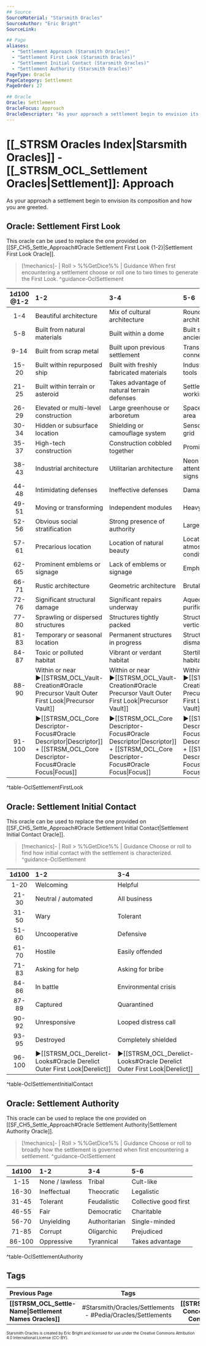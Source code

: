 ```yaml
---
## Source
SourceMaterial: "Starsmith Oracles"
SourceAuthor: "Eric Bright"
SourceLink: 

## Page
aliases:
  - "Settlement Approach (Starsmith Oracles)"
  - "Settlement First Look (Starsmith Oracles)"
  - "Settlement Initial Contact (Starsmith Oracles)"
  - "Settlement Authority (Starsmith Oracles)"
PageType: Oracle
PageCategory: Settlement
PageOrder: 27

## Oracle
Oracle: Settlement
OracleFocus: Approach
OracleDescriptor: "As your approach a settlement begin to envision its composition and how you are greeted."
---
```

# [[_STRSM Oracles Index|Starsmith Oracles]] - [[_STRSM_OCL_Settlement Oracles|Settlement]]: Approach
As your approach a settlement begin to envision its composition and how you are greeted.

## Oracle: Settlement First Look
This oracle can be used to replace the one provided on [[SF_CH5_Settle_Approach#Oracle Settlement First Look {1-2}|Settlement First Look Oracle]].

> [!mechanics]- | Roll > %%GetDice%% | Guidance
> When first encountering a settlement choose or roll one to two times to generate the First Look. ^guidance-OclSettlement

| 1d100 @1-2 | 1-2 | 3-4 | 5-6 |
| :---: | :--- | :--- | :--- |
| 1-4 | Beautiful architecture | Mix of cultural architecture | Rounded or curved architecture |
| 5-8 | Built from natural materials | Built within a dome | Built side by side with ancient structures |
| 9-14 | Built from scrap metal | Built upon previous settlement | Transit tubes connecting areas |
| 15-20 | Built within repurposed ship | Built with freshly fabricated materials | Industrial vehicles or tools |
| 21-25 | Built within terrain or asteroid | Takes advantage of natural terrain defenses | Settlement itself is a working ship |
| 26-29 | Elevated or multi-level construction | Large greenhouse or arboretum | Spaceport or docking area |
| 30-34 | Hidden or subsurface location | Shielding or camouflage system | Sensor or detection grid |
| 35-37 | High-tech construction | Construction cobbled together | Prominent power plant |
| 38-43 | Industrial architecture | Utilitarian architecture | Neon lights and attention grabbing signs |
| 44-48 | Intimidating defenses | Ineffective defenses | Damaged defenses |
| 49-51 | Moving or transforming | Independent modules | Heavy vehicle traffic |
| 52-56 | Obvious social stratification | Strong presence of authority | Large, shared spaces |
| 57-61 | Precarious location | Location of natural beauty | Location with unusual atmospheric conditions |
| 62-65 | Prominent emblems or signage | Lack of emblems or signage | Emphasis on the arts |
| 66-71 | Rustic architecture | Geometric architecture | Brutalist architecture |
| 72-76 | Significant structural damage | Significant repairs underway | Aqueduct or water purification plant |
| 77-80 | Sprawling or dispersed structures | Structures tightly packed | Structures stacked vertically |
| 81-83 | Temporary or seasonal location | Permanent structures in progress | Structures being dismantled |
| 84-87 | Toxic or polluted habitat | Vibrant or verdant habitat | Stertile or pristine habitat |
| 88-90 | Within or near ▶[[STRSM_OCL_Vault-Creation#Oracle Precursor Vault Outer First Look\|Precursor Vault]] | Within or near ▶[[STRSM_OCL_Vault-Creation#Oracle Precursor Vault Outer First Look\|Precursor Vault]] | Within or near ▶[[STRSM_OCL_Vault-Creation#Oracle Precursor Vault Outer First Look\|Precursor Vault]] |
| 91-100 | ▶[[STRSM_OCL_Core Descriptor-Focus#Oracle Descriptor\|Descriptor]] + [[STRSM_OCL_Core Descriptor-Focus#Oracle Focus\|Focus]] | ▶[[STRSM_OCL_Core Descriptor-Focus#Oracle Descriptor\|Descriptor]] + [[STRSM_OCL_Core Descriptor-Focus#Oracle Focus\|Focus]] | ▶[[STRSM_OCL_Core Descriptor-Focus#Oracle Descriptor\|Descriptor]] + [[STRSM_OCL_Core Descriptor-Focus#Oracle Focus\|Focus]] |
^table-OclSettlementFirstLook

## Oracle: Settlement Initial Contact
This oracle can be used to replace the one provided on [[SF_CH5_Settle_Approach#Oracle Settlement Initial Contact|Settlement Initial Contact Oracle]].

> [!mechanics]- | Roll > %%GetDice%% | Guidance
> Choose or roll to find how initial contact with the settlement is characterized. ^guidance-OclSettlement

| 1d100 | 1-2 | 3-4 | 5-6 |
| :---: | :--- | :--- | :--- |
| 1-20 | Welcoming | Helpful | Informative |
| 21-30 | Neutral / automated | All business | Apathetic |
| 31-50 | Wary | Tolerant | Settlement first |
| 51-60 | Uncooperative | Defensive | Stubborn contrarian |
| 61-70 | Hostile | Easily offended | Arrogant jerk |
| 71-83 | Asking for help | Asking for bribe | Bureaucratic protocols |
| 84-86 | In battle | Environmental crisis | Social upheaval |
| 87-89 | Captured | Quarantined | Cultural observance |
| 90-92 | Unresponsive | Looped distress call | Communications down |
| 93-95 | Destroyed | Completely shielded | Attacks on sight |
| 96-100 | ▶[[STRSM_OCL_Derelict-Looks#Oracle Derelict Outer First Look\|Derelict]] | ▶[[STRSM_OCL_Derelict-Looks#Oracle Derelict Outer First Look\|Derelict]] | ▶[[STRSM_OCL_Derelict-Looks#Oracle Derelict Outer First Look\|Derelict]] |
^table-OclSettlementInitialContact

## Oracle: Settlement Authority
This oracle can be used to replace the one provided on [[SF_CH5_Settle_Approach#Oracle Settlement Authority|Settlement Authority Oracle]].

> [!mechanics]- | Roll > %%GetDice%% | Guidance
> Choose or roll to broadly how the settlement is governed when first encountering a settlement. ^guidance-OclSettlement

| 1d100 | 1-2 | 3-4 | 5-6 |
| :---: | :--- | :--- | :--- |
| 1-15 | None / lawless | Tribal | Cult-like |
| 16-30 | Ineffectual | Theocratic | Legalistic |
| 31-45 | Tolerant | Feudalistic | Collective good first |
| 46-55 | Fair | Democratic | Charitable |
| 56-70 | Unyielding | Authoritarian | Single-minded |
| 71-85 | Corrupt | Oligarchic | Prejudiced |
| 86-100 | Oppressive | Tyrannical | Takes advantage |
^table-OclSettlementAuthority

## Tags
| Previous Page | Tags | Next Page | 
| :--- | :---: | ---: |
| **[[STRSM_OCL_Settle-Name\|Settlement Names Oracles]]** | #Starsmith/Oracles/Settlements - #Pedia/Oracles/Settlements | **[[STRSM_OCL_Settle-Concerns\|Settlement Concerns Oracles]]** |

<font size=-2>Starsmith Oracles is created by Eric Bright and licensed for use under the Creative Commons Attribution 4.0 International License (CC-BY).</font>